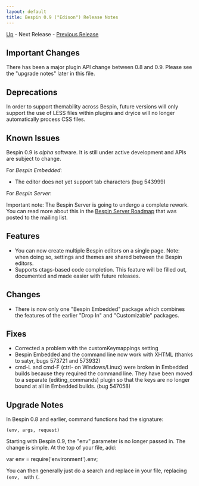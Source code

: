 ```yaml
---
layout: default
title: Bespin 0.9 ("Edison") Release Notes
---
```


[Up](index.html) - Next Release - [Previous Release](notes08.html)

Important Changes
-----------------

There has been a major plugin API change between 0.8 and 0.9. Please
see the "upgrade notes" later in this file.

Deprecations
------------

In order to support themability across Bespin, future versions will only
support the use of LESS files within plugins and dryice will no longer
automatically process CSS files.

Known Issues
------------

Bespin 0.9 is *alpha* software. It is still under active development
and APIs are subject to change.

For *Bespin Embedded*:

* The editor does not yet support tab characters (bug 543999)

For *Bespin Server*:

Important note: The Bespin Server is going to undergo a complete rework.
You can read more about this in the [Bespin Server Roadmap](http://groups.google.com/group/bespin/browse_thread/thread/6de8c718d64232a0)
that was posted to the mailing list.

Features
--------
* You can now create multiple Bespin editors on a single page. Note: when
  doing so, settings and themes are shared between the Bespin editors.
* Supports ctags-based code completion. This feature will be filled out,
  documented and made easier with future releases.

Changes
-------
* There is now only one "Bespin Embedded" package which combines the features
  of the earlier "Drop In" and "Customizable" packages.

Fixes
-----
* Corrected a problem with the customKeymappings setting
* Bespin Embedded and the command line now work with XHTML (thanks to satyr,
  bugs 573721 and 573932)
* cmd-L and cmd-F (ctrl- on Windows/Linux) were broken in Embedded builds
  because they required the command line. They have been moved to a separate
  (editing\_commands) plugin so that the keys are no longer bound at all
  in Embedded builds. (bug 547058)


Upgrade Notes
-------------

In Bespin 0.8 and earlier, command functions had the signature:

    (env, args, request)

Starting with Bespin 0.9, the "env" parameter is no longer passed in. The change
is simple. At the top of your file, add:

var env = require('environment').env;

You can then generally just do a search and replace in your file, replacing
`(env, ` with `(`.
